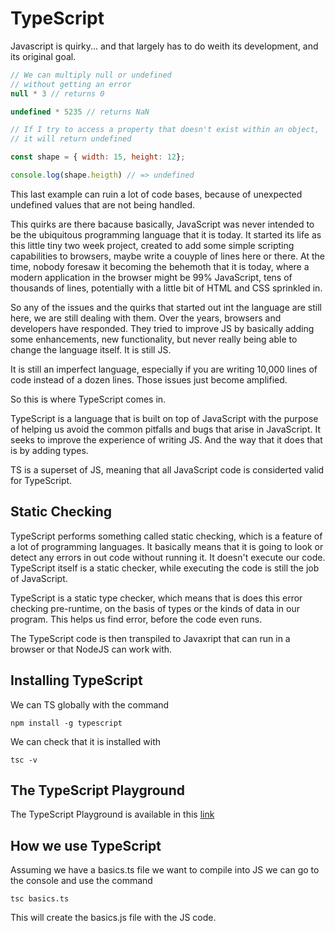 # TypeScript
Javascript is quirky... and that largely has to do weith its development, and its original goal. 
~~~js
// We can multiply null or undefined
// without getting an error
null * 3 // returns 0

undefined * 5235 // returns NaN
~~~

~~~js
// If I try to access a property that doesn't exist within an object, 
// it will return undefined

const shape = { width: 15, height: 12};

console.log(shape.heigth) // => undefined
~~~

This last example can ruin a lot of code bases, because of unexpected undefined values that are not being handled.

This quirks are there bacause basically, JavaScript was never intended to be the ubiquitous programming language that it is today. It started its life as this little tiny two week project, created to add some simple scripting capabilities to browsers, maybe write a couyple of lines here or there. At the time, nobody foresaw it becoming the behemoth that it is today, where a modern application in the browser might be 99% JavaScript, tens of thousands of lines, potentially with a little bit of HTML and CSS sprinkled in.

So any of the issues and the quirks that started out int the language are still here, we are still dealing with them.
Over the years, browsers and developers have responded. They tried to improve JS by basically adding some enhancements, new functionality, but never really being able to change the language itself. It is still JS.

It is still an imperfect language, especially if you are writing 10,000 lines of code instead of a dozen lines. Those issues just become amplified.

So this is where TypeScript comes in. 

TypeScript is a language that is built on top of JavaScript with the purpose of helping us avoid the common pitfalls and bugs that arise in JavaScript. It seeks to improve the experience of writing JS. 
And the way that it does that is by adding types.

TS is a superset of JS, meaning that all JavaScript code is considerted valid for TypeScript.

## Static Checking
TypeScript performs something called static checking, which is a feature of a lot of programming languages. It basically means that it is going to look or detect any errors in out code without running it. It doesn't execute our code. 
TypeScript itself is a static checker, while executing the code is still the job of JavaScript.

TypeScript is a static type checker, which means that is does this error checking pre-runtime, on the basis of types or the kinds of data in our program. This helps us find error, before the code even runs.

The TypeScript code is then transpiled to Javaxript that can run in a browser or that NodeJS can work with.

## Installing TypeScript
We can TS globally with the command
~~~
npm install -g typescript
~~~
We can check that it is installed with 
~~~
tsc -v
~~~

## The TypeScript Playground
The TypeScript Playground is available in this [link](https://www.typescriptlang.org/play)

## How we use TypeScript
Assuming we have a basics.ts file we want to compile into JS we can go to the console and use the command
~~~
tsc basics.ts
~~~
This will create the basics.js file with the JS code.

